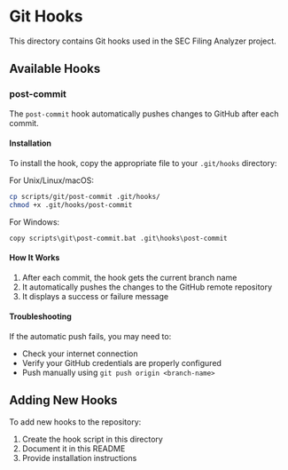 # Git Hooks

This directory contains Git hooks used in the SEC Filing Analyzer project.

## Available Hooks

### post-commit

The `post-commit` hook automatically pushes changes to GitHub after each commit.

#### Installation

To install the hook, copy the appropriate file to your `.git/hooks` directory:

For Unix/Linux/macOS:
```bash
cp scripts/git/post-commit .git/hooks/
chmod +x .git/hooks/post-commit
```

For Windows:
```
copy scripts\git\post-commit.bat .git\hooks\post-commit
```

#### How It Works

1. After each commit, the hook gets the current branch name
2. It automatically pushes the changes to the GitHub remote repository
3. It displays a success or failure message

#### Troubleshooting

If the automatic push fails, you may need to:
- Check your internet connection
- Verify your GitHub credentials are properly configured
- Push manually using `git push origin <branch-name>`

## Adding New Hooks

To add new hooks to the repository:
1. Create the hook script in this directory
2. Document it in this README
3. Provide installation instructions
